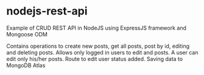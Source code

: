 # nodejs-rest-api
Example of CRUD REST API in NodeJS using ExpressJS framework and Mongoose ODM

Contains operations to create new posts, get all posts, post by id, editing and deleting posts.
Allows only logged in users to edit and posts.
A user can edit only his/her posts.
Route to edit user status added.
Saving data to MongoDB Atlas
